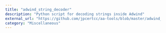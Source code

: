 ```yaml
---
title: "adwind_string_decoder"
description: "Python script for decoding strings inside Adwind"
external_url: "https://github.com/jpcertcc/aa-tools/blob/master/adwind_string_decoder.py"
category: "Miscellaneous"
---
```

